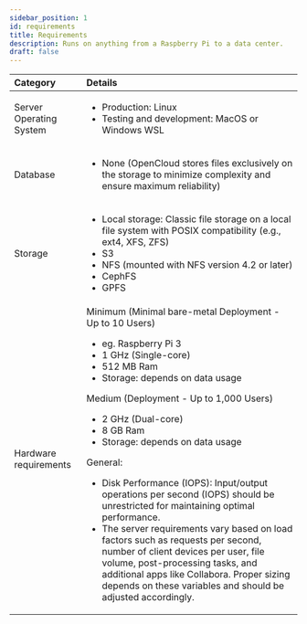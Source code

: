 ```yaml
---
sidebar_position: 1
id: requirements
title: Requirements
description: Runs on anything from a Raspberry Pi to a data center.
draft: false
---
```


| Category                | Details                                                                                                                                                                                                                                                                                                                                                                                                                                                                                                                                                                                                                                                                                                                                                           |
| :---------------------- | :---------------------------------------------------------------------------------------------------------------------------------------------------------------------------------------------------------------------------------------------------------------------------------------------------------------------------------------------------------------------------------------------------------------------------------------------------------------------------------------------------------------------------------------------------------------------------------------------------------------------------------------------------------------------------------------------------------------------------------------------------------------- |
| Server Operating System | <ul><li>Production: Linux</li><li>Testing and development: MacOS or Windows WSL</li></ul>                                                                                                                                                                                                                                                                                                                                                                                                                                                                                                                                                                                                                                                                         |
| Database                | <ul><li>None (OpenCloud stores files exclusively on the storage to minimize complexity and ensure maximum reliability)</li></ul>                                                                                                                                                                                                                                                                                                                                                                                                                                                                                                                                                                                                                                  |
| Storage                 | <ul><li>Local storage: Classic file storage on a local file system with POSIX compatibility (e.g., ext4, XFS, ZFS)</li><li>S3</li><li>NFS (mounted with NFS version 4.2 or later)</li><li>CephFS</li><li>GPFS</li></ul>                                                                                                                                                                                                                                                                                                                                                                                                                                                                                                                                           |
| Hardware requirements   | Minimum (Minimal bare-metal Deployment - Up to 10 Users) <ul><li>eg. Raspberry Pi 3</li><li>1 GHz (Single-core)</li><li>512 MB Ram</li><li>Storage: depends on data usage</li></ul> Medium (Deployment - Up to 1,000 Users) <ul><li>2 GHz (Dual-core)</li><li>8 GB Ram</li><li>Storage: depends on data usage</li></ul> General: <ul><li>Disk Performance (IOPS): Input/output operations per second (IOPS) should be unrestricted for maintaining optimal performance.</li><li>The server requirements vary based on load factors such as requests per second, number of client devices per user, file volume, post-processing tasks, and additional apps like Collabora. Proper sizing depends on these variables and should be adjusted accordingly.</li></ul> |
